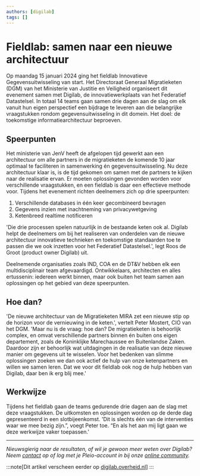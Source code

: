 ```yaml
---
authors: [digilab]
tags: []
---
```

# Fieldlab: samen naar een nieuwe architectuur

Op maandag 15 januari 2024 ging het fieldlab Innovatieve Gegevensuitwisseling van start. Het Directoraat Generaal Migratieketen (DGM) van het Ministerie van Justitie en Veiligheid organiseert dit evenement samen met Digilab, de innovatiewerkplaats van het Federatief Datastelsel. In totaal 14 teams gaan samen drie dagen aan de slag om elk vanuit hun eigen perspectief een bijdrage te leveren aan die belangrijke vraagstukken rondom gegevensuitwisseling in dit domein. Het doel: de toekomstige informatiearchitectuur beproeven.

<!-- truncate -->

## Speerpunten

Het ministerie van JenV heeft de afgelopen tijd gewerkt aan een architectuur om alle partners in de migratieketen de komende 10 jaar optimaal te faciliteren in samenwerking én gegevensuitwisseling. Nu deze architectuur klaar is, is de tijd gekomen om samen met de partners te kijken naar de realisatie ervan. Er moeten oplossingen gevonden worden voor verschillende vraagstukken, en een fieldlab is daar een effectieve methode voor. Tijdens het evenement richten deelnemers zich op drie speerpunten:

1. Verschillende databases in één keer gecombineerd bevragen
2. Gegevens inzien met inachtneming van privacywetgeving
3. Ketenbreed realtime notificeren

'Die drie processen spelen natuurlijk in de bestaande keten ook al. Digilab helpt de deelnemers om bij het realiseren van onderdelen van de nieuwe architectuur innovatieve technieken en toekomstige standaarden toe te passen die we ook inzetten voor het Federatief Datastelsel.', legt Roos de Groot (product owner Digilab) uit.

Deelnemende organisaties zoals IND, COA en de DT&V hebben elk een multidisciplinair team afgevaardigd. Ontwikkelaars, architecten en alles ertussenin: iedereen werkt binnen, maar ook buiten het team samen aan oplossingen op het gebied van deze speerpunten.

## Hoe dan?

'De nieuwe architectuur van de Migratieketen  MIRA zet een nieuwe stip op de horizon voor de vernieuwing in de keten.', vertelt Peter Mostert, CIO van het DGM. 'Maar nu is de vraag: hoe dan? De migratieketen is behoorlijk complex, en omvat verschillende partners binnen én buiten ons eigen departement, zoals de Koninklijke Marechaussee en Buitenlandse Zaken. Daardoor zijn er behoorlijk wat uitdagingen in de realisatie van deze nieuwe manier om gegevens uit te wisselen. Voor het bedenken van slimme oplossingen zoeken we dan ook actief de hulp van onze ketenpartners en willen we samen leren. Dat we voor dit fieldlab ook nog de hulp hebben van Digilab, daar ben ik erg blij mee.'

## Werkwijze

Tijdens het fieldlab gaan de teams gedurende drie dagen aan de slag met deze vraagstukken. De uitkomsten en oplossingen worden op de derde dag gepresenteerd in een slotbijeenkomst. 'Dit is slechts één van de interventies waar we mee bezig zijn.”, voegt Peter toe. “En als het aan mij ligt gaan we deze werkwijze vaker toepassen.'

- - -

*Nieuwsgierig naar de resultaten, of wil je gewoon meer weten over Digilab? Neem [contact](https://digilab.overheid.nl/contact/) op of log met je Pleio-account in bij onze [online community](https://digilab.overheid.nl/chat/).*

:::note[Dit artikel verscheen eerder op [digilab.overheid.nl](https://digilab.overheid.nl/blog/fieldlab-samen-naar-een-nieuwe-architectuur/)]
:::

